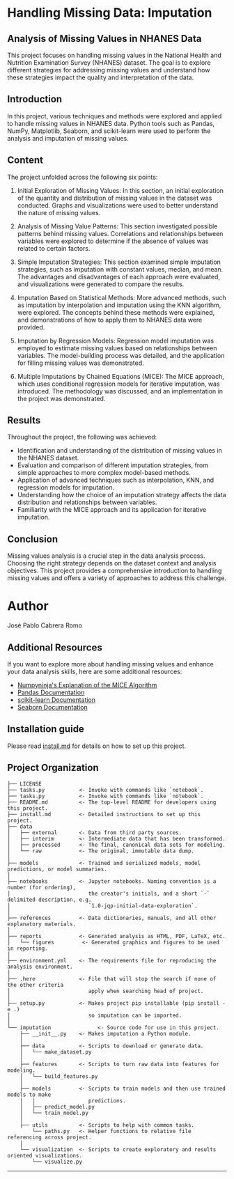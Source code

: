 # Handling Missing Data: Imputation

## Analysis of Missing Values in NHANES Data

This project focuses on handling missing values in the National Health and Nutrition Examination Survey (NHANES) dataset. The goal is to explore different strategies for addressing missing values and understand how these strategies impact the quality and interpretation of the data.

## Introduction

In this project, various techniques and methods were explored and applied to handle missing values in NHANES data. Python tools such as Pandas, NumPy, Matplotlib, Seaborn, and scikit-learn were used to perform the analysis and imputation of missing values.

## Content

The project unfolded across the following six points:

1. Initial Exploration of Missing Values: In this section, an initial exploration of the quantity and distribution of missing values in the dataset was conducted. Graphs and visualizations were used to better understand the nature of missing values.

2. Analysis of Missing Value Patterns: This section investigated possible patterns behind missing values. Correlations and relationships between variables were explored to determine if the absence of values was related to certain factors.

3. Simple Imputation Strategies: This section examined simple imputation strategies, such as imputation with constant values, median, and mean. The advantages and disadvantages of each approach were evaluated, and visualizations were generated to compare the results.

4. Imputation Based on Statistical Methods: More advanced methods, such as imputation by interpolation and imputation using the KNN algorithm, were explored. The concepts behind these methods were explained, and demonstrations of how to apply them to NHANES data were provided.

5. Imputation by Regression Models: Regression model imputation was employed to estimate missing values based on relationships between variables. The model-building process was detailed, and the application for filling missing values was demonstrated.

6. Multiple Imputations by Chained Equations (MICE): The MICE approach, which uses conditional regression models for iterative imputation, was introduced. The methodology was discussed, and an implementation in the project was demonstrated.

## Results

Throughout the project, the following was achieved:

- Identification and understanding of the distribution of missing values in the NHANES dataset.
- Evaluation and comparison of different imputation strategies, from simple approaches to more complex model-based methods.
- Application of advanced techniques such as interpolation, KNN, and regression models for imputation.
- Understanding how the choice of an imputation strategy affects the data distribution and relationships between variables.
- Familiarity with the MICE approach and its application for iterative imputation.

## Conclusion

Missing values analysis is a crucial step in the data analysis process. Choosing the right strategy depends on the dataset context and analysis objectives. This project provides a comprehensive introduction to handling missing values and offers a variety of approaches to address this challenge.

# Author
José Pablo Cabrera Romo

## Additional Resources

If you want to explore more about handling missing values and enhance your data analysis skills, here are some additional resources:

- [Numpyninja's Explanation of the MICE Algorithm](link_to_numpyninja_explanation)
- [Pandas Documentation](link_to_pandas_docs)
- [scikit-learn Documentation](link_to_scikit_learn_docs)
- [Seaborn Documentation](link_to_seaborn_docs)
  
## Installation guide

Please read [install.md](install.md) for details on how to set up this project.

## Project Organization

    ├── LICENSE
    ├── tasks.py           <- Invoke with commands like `notebook`.
    ├── tasks.py           <- Invoke with commands like `notebook`.
    ├── README.md          <- The top-level README for developers using this project.
    ├── install.md         <- Detailed instructions to set up this project.
    ├── data
    │   ├── external       <- Data from third party sources.
    │   ├── interim        <- Intermediate data that has been transformed.
    │   ├── processed      <- The final, canonical data sets for modeling.
    │   └── raw            <- The original, immutable data dump.
    │
    ├── models             <- Trained and serialized models, model predictions, or model summaries.
    │
    ├── notebooks          <- Jupyter notebooks. Naming convention is a number (for ordering),
    │                         the creator's initials, and a short `-` delimited description, e.g.
    │                         `1.0-jqp-initial-data-exploration`.
    │
    ├── references         <- Data dictionaries, manuals, and all other explanatory materials.
    │
    ├── reports            <- Generated analysis as HTML, PDF, LaTeX, etc.
    │   └── figures         <- Generated graphics and figures to be used in reporting.
    │
    ├── environment.yml    <- The requirements file for reproducing the analysis environment.
    │
    ├── .here              <- File that will stop the search if none of the other criteria
    │                         apply when searching head of project.
    │
    ├── setup.py           <- Makes project pip installable (pip install -e .)
    │                         so imputation can be imported.
    │
    └── imputation               <- Source code for use in this project.
        ├── __init__.py    <- Makes imputation a Python module.
        │
        ├── data           <- Scripts to download or generate data.
        │   └── make_dataset.py
        │
        ├── features       <- Scripts to turn raw data into features for modeling.
        │   └── build_features.py
        │
        ├── models         <- Scripts to train models and then use trained models to make
        │   │                 predictions.
        │   ├── predict_model.py
        │   └── train_model.py
        │
        ├── utils          <- Scripts to help with common tasks.
            └── paths.py   <- Helper functions to relative file referencing across project.
        │
        └── visualization  <- Scripts to create exploratory and results oriented visualizations.
            └── visualize.py

---
